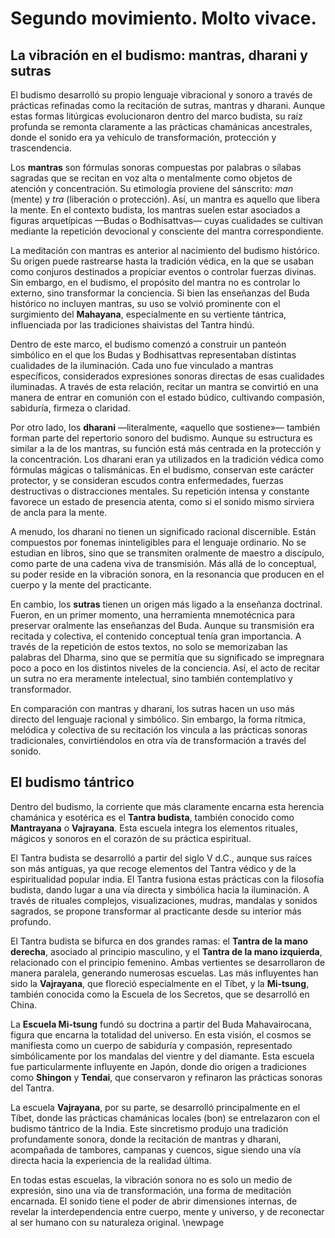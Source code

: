 # Segundo movimiento. **Molto vivace**.

## La vibración en el budismo: mantras, dharani y sutras

El budismo desarrolló su propio lenguaje vibracional y sonoro a través de prácticas refinadas como la recitación de sutras, mantras y dharani. Aunque estas formas litúrgicas evolucionaron dentro del marco budista, su raíz profunda se remonta claramente a las prácticas chamánicas ancestrales, donde el sonido era ya vehículo de transformación, protección y trascendencia.

Los **mantras** son fórmulas sonoras compuestas por palabras o sílabas sagradas que se recitan en voz alta o mentalmente como objetos de atención y concentración. Su etimología proviene del sánscrito: *man* (mente) y *tra* (liberación o protección). Así, un mantra es aquello que libera la mente. En el contexto budista, los mantras suelen estar asociados a figuras arquetípicas —Budas o Bodhisattvas— cuyas cualidades se cultivan mediante la repetición devocional y consciente del mantra correspondiente.

La meditación con mantras es anterior al nacimiento del budismo histórico. Su origen puede rastrearse hasta la tradición védica, en la que se usaban como conjuros destinados a propiciar eventos o controlar fuerzas divinas. Sin embargo, en el budismo, el propósito del mantra no es controlar lo externo, sino transformar la conciencia. Si bien las enseñanzas del Buda histórico no incluyen mantras, su uso se volvió prominente con el surgimiento del **Mahayana**, especialmente en su vertiente tántrica, influenciada por las tradiciones shaivistas del Tantra hindú.

Dentro de este marco, el budismo comenzó a construir un panteón simbólico en el que los Budas y Bodhisattvas representaban distintas cualidades de la iluminación. Cada uno fue vinculado a mantras específicos, considerados expresiones sonoras directas de esas cualidades iluminadas. A través de esta relación, recitar un mantra se convirtió en una manera de entrar en comunión con el estado búdico, cultivando compasión, sabiduría, firmeza o claridad.

Por otro lado, los **dharani** —literalmente, «aquello que sostiene»— también forman parte del repertorio sonoro del budismo. Aunque su estructura es similar a la de los mantras, su función está más centrada en la protección y la concentración. Los dharani eran ya utilizados en la tradición védica como fórmulas mágicas o talismánicas. En el budismo, conservan este carácter protector, y se consideran escudos contra enfermedades, fuerzas destructivas o distracciones mentales. Su repetición intensa y constante favorece un estado de presencia atenta, como si el sonido mismo sirviera de ancla para la mente.

A menudo, los dharani no tienen un significado racional discernible. Están compuestos por fonemas ininteligibles para el lenguaje ordinario. No se estudian en libros, sino que se transmiten oralmente de maestro a discípulo, como parte de una cadena viva de transmisión. Más allá de lo conceptual, su poder reside en la vibración sonora, en la resonancia que producen en el cuerpo y la mente del practicante.

En cambio, los **sutras** tienen un origen más ligado a la enseñanza doctrinal. Fueron, en un primer momento, una herramienta mnemotécnica para preservar oralmente las enseñanzas del Buda. Aunque su transmisión era recitada y colectiva, el contenido conceptual tenía gran importancia. A través de la repetición de estos textos, no solo se memorizaban las palabras del Dharma, sino que se permitía que su significado se impregnara poco a poco en los distintos niveles de la conciencia. Así, el acto de recitar un sutra no era meramente intelectual, sino también contemplativo y transformador.

En comparación con mantras y dharani, los sutras hacen un uso más directo del lenguaje racional y simbólico. Sin embargo, la forma rítmica, melódica y colectiva de su recitación los vincula a las prácticas sonoras tradicionales, convirtiéndolos en otra vía de transformación a través del sonido.

## El budismo tántrico

Dentro del budismo, la corriente que más claramente encarna esta herencia chamánica y esotérica es el **Tantra budista**, también conocido como **Mantrayana** o **Vajrayana**. Esta escuela integra los elementos rituales, mágicos y sonoros en el corazón de su práctica espiritual.

El Tantra budista se desarrolló a partir del siglo V d.C., aunque sus raíces son más antiguas, ya que recoge elementos del Tantra védico y de la espiritualidad popular india. El Tantra fusiona estas prácticas con la filosofía budista, dando lugar a una vía directa y simbólica hacia la iluminación. A través de rituales complejos, visualizaciones, mudras, mandalas y sonidos sagrados, se propone transformar al practicante desde su interior más profundo.

El Tantra budista se bifurca en dos grandes ramas: el **Tantra de la mano derecha**, asociado al principio masculino, y el **Tantra de la mano izquierda**, relacionado con el principio femenino. Ambas vertientes se desarrollaron de manera paralela, generando numerosas escuelas. Las más influyentes han sido la **Vajrayana**, que floreció especialmente en el Tíbet, y la **Mi-tsung**, también conocida como la Escuela de los Secretos, que se desarrolló en China.

La **Escuela Mi-tsung** fundó su doctrina a partir del Buda Mahavairocana, figura que encarna la totalidad del universo. En esta visión, el cosmos se manifiesta como un cuerpo de sabiduría y compasión, representado simbólicamente por los mandalas del vientre y del diamante. Esta escuela fue particularmente influyente en Japón, donde dio origen a tradiciones como **Shingon** y **Tendai**, que conservaron y refinaron las prácticas sonoras del Tantra.

La escuela **Vajrayana**, por su parte, se desarrolló principalmente en el Tíbet, donde las prácticas chamánicas locales (bon) se entrelazaron con el budismo tántrico de la India. Este sincretismo produjo una tradición profundamente sonora, donde la recitación de mantras y dharani, acompañada de tambores, campanas y cuencos, sigue siendo una vía directa hacia la experiencia de la realidad última.

En todas estas escuelas, la vibración sonora no es solo un medio de expresión, sino una vía de transformación, una forma de meditación encarnada. El sonido tiene el poder de abrir dimensiones internas, de revelar la interdependencia entre cuerpo, mente y universo, y de reconectar al ser humano con su naturaleza original.
\newpage